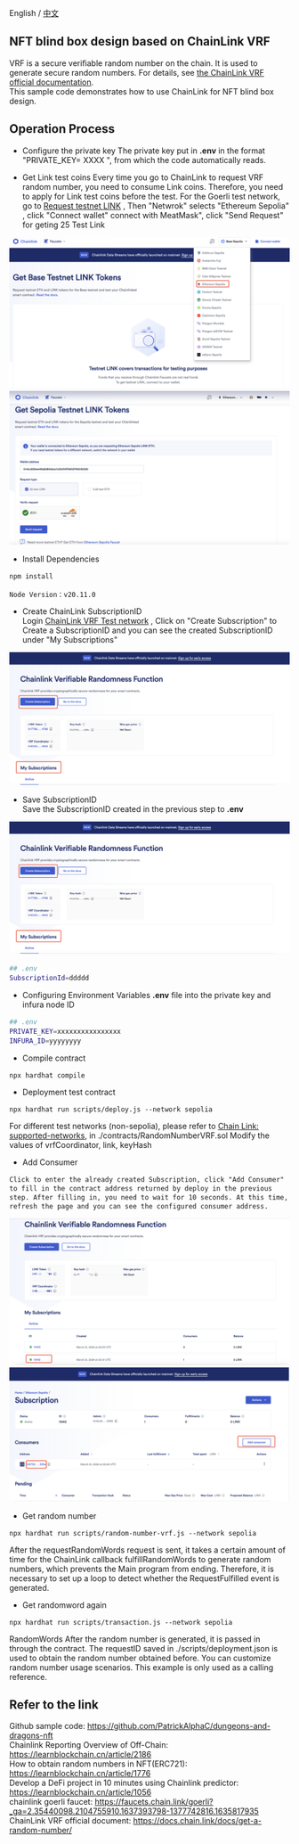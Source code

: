 English / [中文](https://github.com/Dapp-Learning-DAO/Dapp-Learning/blob/main/basic/15-nft-blindbox-chainlink-vrf/README-CN.md)
## NFT blind box design based on ChainLink VRF
VRF is a secure verifiable random number on the chain. It is used to generate secure random numbers. For details, see [the ChainLink VRF official documentation](https://docs.chain.link/docs/get-a-random-number).  
This sample code demonstrates how to use ChainLink for NFT blind box design. 

## Operation Process  
- Configure the private key
The private key put in **.env** in the format "PRIVATE_KEY= XXXX ", from which the code automatically reads.

- Get Link test coins 
Every time you go to ChainLink to request VRF random number, you need to consume Link coins. Therefore, you need to apply for Link test coins before the test. For the Goerli test network, go to [Request testnet LINK](https://faucets.chain.link/goerli?_ga=2.35440098.2104755910.1637393798-1377742816.1635817935) , Then "Netwrok" selects "Ethereum Sepolia" , click "Connect wallet" connect with MeatMask", click "Send Request" for geting 25 Test Link
<center><img src="./imgs/Ethereum-Sepolia.png?raw=true" /></center>
<center><img src="./imgs/GetLink.png?raw=true" /></center>

- Install Dependencies
```
npm install 

Node Version：v20.11.0
```

- Create ChainLink SubscriptionID  
Login [ChainLink VRF Test network](https://vrf.chain.link/?_ga=2.225785050.1950508783.1645630272-1230768383.1643005305) , Click on "Create Subscription" to Create a SubscriptionID and you can see the created SubscriptionID under "My Subscriptions"
<center><img src="./imgs/CreateSubscription.png?raw=true" /></center>  


- Save SubscriptionID  
Save the SubscriptionID created in the previous step to **.env** 
<center><img src="./imgs/CreateSubscription.png?raw=true" /></center>  

```sh
## .env
SubscriptionId=ddddd
```

- Configuring Environment Variables 
**.env** file into the private key and infura node ID 

```sh
## .env
PRIVATE_KEY=xxxxxxxxxxxxxxxx
INFURA_ID=yyyyyyyy
```

- Compile contract
```
npx hardhat compile
```


- Deployment test contract
```
npx hardhat run scripts/deploy.js --network sepolia
```
For different test networks (non-sepolia), please refer to [Chain Link: supported-networks](https://docs.chain.link/vrf/v2/subscription/supported-networks), in ./contracts/RandomNumberVRF.sol Modify the values ​​of vrfCoordinator, link, keyHash

- Add Consumer 
```
Click to enter the already created Subscription, click "Add Consumer" to fill in the contract address returned by deploy in the previous step. After filling in, you need to wait for 10 seconds. At this time, refresh the page and you can see the configured consumer address.

```
<center><img src="./imgs/SubscriptionDetail.png?raw=true" /></center> 
<center><img src="./imgs/AddConsumer.png?raw=true" /></center> 

- Get random number 
```
npx hardhat run scripts/random-number-vrf.js --network sepolia
```
After the requestRandomWords request is sent, it takes a certain amount of time for the ChainLink callback fulfillRandomWords to generate random numbers, which prevents the Main program from ending. Therefore, it is necessary to set up a loop to detect whether the RequestFulfilled event is generated.

- Get randomword again  
```
npx hardhat run scripts/transaction.js --network sepolia
``` 
RandomWords After the random number is generated, it is passed in through the contract. The requestID saved in ./scripts/deployment.json is used to obtain the random number obtained before. You can customize random number usage scenarios. This example is only used as a calling reference.


## Refer to the link
Github sample code:  https://github.com/PatrickAlphaC/dungeons-and-dragons-nft  
Chainlink Reporting Overview of Off-Chain: https://learnblockchain.cn/article/2186  
How to obtain random numbers in NFT(ERC721): https://learnblockchain.cn/article/1776  
Develop a DeFi project in 10 minutes using Chainlink predictor: https://learnblockchain.cn/article/1056  
chainlink goerli faucet: https://faucets.chain.link/goerli?_ga=2.35440098.2104755910.1637393798-1377742816.1635817935  
ChainLink VRF official document: https://docs.chain.link/docs/get-a-random-number/  